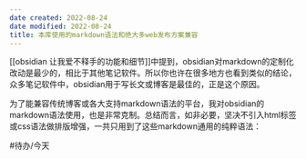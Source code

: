 ```yaml
---
date created: 2022-08-24
date modified: 2022-08-24
title: 本库使用的markdown语法和绝大多web发布方案兼容
---
```



[[obsidian 让我爱不释手的功能和细节]]中提到，obsidian对markdown的定制化改动是最少的，相比于其他笔记软件。所以你也许在很多地方也看到类似的结论，众多笔记软件中，obsidian用于写长文或博客是最佳的，正是这个原因。

为了能兼容传统博客或各大支持markdown语法的平台，我对obsidian的markdown语法使用，也是非常克制。总结而言，如非必要，坚决不引入html标签或css语法做排版增强，一共只用到了这些markdown通用的纯粹语法：

#待办/今天 
